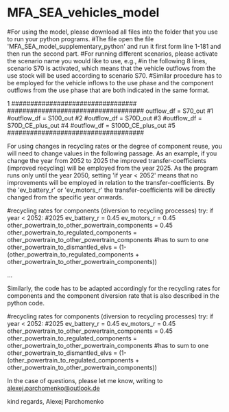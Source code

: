 # MFA_SEA_vehicles_model
#For using the model, please download all files into the folder that you use to run your python programs. 
#The file open the file 'MFA_SEA_model_supplementary_python' and run it first form line 1-181 and then run the second part. 
#For running different scenarios, please activate the scenario name you would like to use, e.g., 
#in the following 8 lines, scenario S70 is activated, which means that the vehicle outflows from the use stock will be used according to scenario S70.
#Similar procedure has to be employed for the vehicle inflows to the use phase and the component outflows from the use phase that are both indicated in the same format.

1  #################################
####################################
outflow_df = S70_out          #1
#outflow_df = S100_out         #2
#outflow_df = S70D_out         #3
#outflow_df = S70D_CE_plus_out #4
#outflow_df = S100D_CE_plus_out #5
####################################

For using changes in recycling rates or the degree of component reuse, you will need to change values in the following passage. 
As an example, if you change the year from 2052 to 2025 the improved transfer-coefficients (improved recycling) will be employed from the year 2025. 
As the program runs only until the year 2050, setting 'if year < 2052' means that no improvements will be employed in relation to the transfer-coefficients.
By the 'ev_battery_r' or 'ev_motors_r' the transfer-coefficients will be directly changed from the specific year onwards.

#recycling rates for components (diversion to recycling processes)
        try:
            if year < 2052: #2025
                ev_battery_r = 0.45 
                ev_motors_r = 0.45  
                other_powertrain_to_other_powertrain_components = 0.45
                other_powertrain_to_regulated_components = other_powertrain_to_other_powertrain_components   #has to sum to one
                other_powertrain_to_dismantled_elvs = (1-(other_powertrain_to_regulated_components + other_powertrain_to_other_powertrain_components))

...

Similarly, the code has to be adapted accordingly for the recycling rates for components and the component diversion rate that is also described in the python code.

#recycling rates for components (diversion to recycling processes)
        try:
            if year < 2052: #2025
                ev_battery_r = 0.45 
                ev_motors_r = 0.45  
                other_powertrain_to_other_powertrain_components = 0.45
                other_powertrain_to_regulated_components = other_powertrain_to_other_powertrain_components   #has to sum to one
                other_powertrain_to_dismantled_elvs = (1-(other_powertrain_to_regulated_components + other_powertrain_to_other_powertrain_components))

In the case of questions, please let me know, writing to alexej.parchomenko@outlook.de

kind regards, 
Alexej Parchomenko
